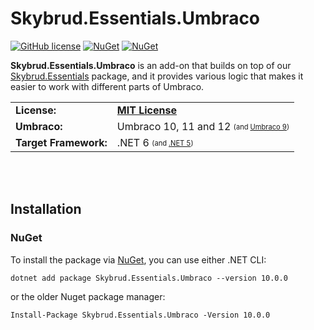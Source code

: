 # Skybrud.Essentials.Umbraco

[![GitHub license](https://img.shields.io/badge/license-MIT-blue.svg)](https://github.com/skybrud/Skybrud.Essentials.Umbraco/blob/v10/main/LICENSE.md)
[![NuGet](https://img.shields.io/nuget/vpre/Skybrud.Essentials.Umbraco.svg)](https://www.nuget.org/packages/Skybrud.Essentials.Umbraco)
[![NuGet](https://img.shields.io/nuget/dt/Skybrud.Essentials.Umbraco.svg)](https://www.nuget.org/packages/Skybrud.Essentials.Umbraco)

**Skybrud.Essentials.Umbraco** is an add-on that builds on top of our [Skybrud.Essentials](https://github.com/skybrud/Skybrud.Essentials) package, and it provides various logic that makes it easier to work with different parts of Umbraco.

<table>
  <tr>
    <td><strong>License:</strong></td>
    <td><a href="./LICENSE.md"><strong>MIT License</strong></a></td>
  </tr>
  <tr>
    <td><strong>Umbraco:</strong></td>
    <td>Umbraco 10, 11 and 12 <sub><sup>(and <a href="https://github.com/skybrud/Skybrud.Essentials.Umbraco/tree/v1/main">Umbraco 9</a>)</sup></sub></td>
  </tr>
  <tr>
    <td><strong>Target Framework:</strong></td>
    <td>.NET 6 <sub><sup>(and <a href="https://github.com/skybrud/Skybrud.Essentials.Umbraco/tree/v1/main">.NET 5</a>)</sup></sub></td>
  </tr>
</table>






<br /><br />
## Installation

### NuGet

To install the package via [NuGet](https://www.nuget.org/packages/Skybrud.Essentials.Umbraco), you can use either .NET CLI:

```
dotnet add package Skybrud.Essentials.Umbraco --version 10.0.0
```

or the older Nuget package manager:

```
Install-Package Skybrud.Essentials.Umbraco -Version 10.0.0
```
